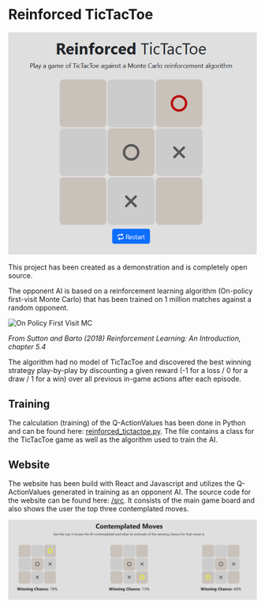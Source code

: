 # Reinforced TicTacToe

![Reinforced TicTacToe](./images/main.png "Reinforced TicTacToe")

This project has been created as a demonstration and is completely
open source.

The opponent AI is based on a reinforcement learning algorithm
(On-policy first-visit Monte Carlo) that has been trained on 1 million
matches against a random opponent.

![On Policy First Visit MC](https://marcinbogdanski.github.io/rl-sketchpad/RL_An_Introduction_2018/assets/0504_OnPolicy_MC_Ctrl.png)

*From Sutton and Barto (2018) Reinforcement Learning: An Introduction, chapter 5.4*


The algorithm had no model of TicTacToe and discovered the best
winning strategy play-by-play by discounting a given reward (-1 for a loss / 0 for a draw / 1 for a win) over all previous in-game actions after each episode.

## Training

The calculation (training) of the Q-ActionValues has been done in Python and can be found here: [reinforced_tictactoe.py](./training/reinforced_tictactoe.py). The file contains a class for the TicTacToe game as well as the algorithm used to train the AI. 

## Website

The website has been build with React and Javascript and utilizes the Q-ActionValues generated in training as an opponent AI. The source code for the website can be found here: [/src](./src/).
It consists of the main game board and also shows the user the top three contemplated moves.

![Reinforced TicTacToe](./images/moves.png "Reinforced TicTacToe")

